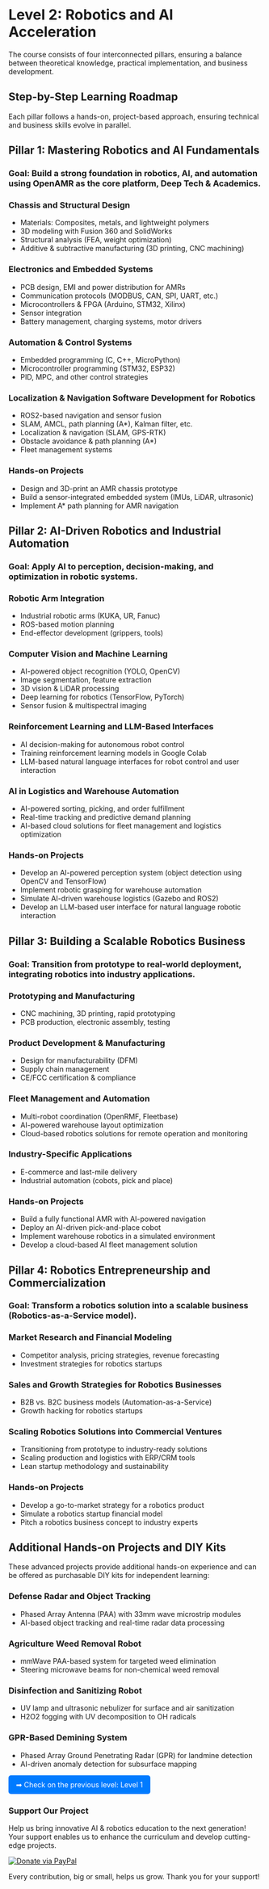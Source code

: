 # Level 2: Robotics and AI Acceleration

The course consists of four interconnected pillars, ensuring a balance between theoretical knowledge, practical implementation, and business development.

## Step-by-Step Learning Roadmap
Each pillar follows a hands-on, project-based approach, ensuring technical and business skills evolve in parallel.

## Pillar 1: Mastering Robotics and AI Fundamentals
### Goal: Build a strong foundation in robotics, AI, and automation using OpenAMR as the core platform, Deep Tech & Academics.

### Chassis and Structural Design
- Materials: Composites, metals, and lightweight polymers  
- 3D modeling with Fusion 360 and SolidWorks  
- Structural analysis (FEA, weight optimization)  
- Additive & subtractive manufacturing (3D printing, CNC machining)  

### Electronics and Embedded Systems
- PCB design, EMI and power distribution for AMRs  
- Communication protocols (MODBUS, CAN, SPI, UART, etc.)  
- Microcontrollers & FPGA (Arduino, STM32, Xilinx)  
- Sensor integration  
- Battery management, charging systems, motor drivers  

### Automation & Control Systems
- Embedded programming (C, C++, MicroPython)  
- Microcontroller programming (STM32, ESP32)  
- PID, MPC, and other control strategies  

### Localization & Navigation Software Development for Robotics
- ROS2-based navigation and sensor fusion  
- SLAM, AMCL, path planning (A*), Kalman filter, etc.  
- Localization & navigation (SLAM, GPS-RTK)  
- Obstacle avoidance & path planning (A*)  
- Fleet management systems  

### Hands-on Projects
- Design and 3D-print an AMR chassis prototype  
- Build a sensor-integrated embedded system (IMUs, LiDAR, ultrasonic)  
- Implement A* path planning for AMR navigation  

## Pillar 2: AI-Driven Robotics and Industrial Automation
### Goal: Apply AI to perception, decision-making, and optimization in robotic systems.

### Robotic Arm Integration
- Industrial robotic arms (KUKA, UR, Fanuc)  
- ROS-based motion planning  
- End-effector development (grippers, tools)  

### Computer Vision and Machine Learning
- AI-powered object recognition (YOLO, OpenCV)  
- Image segmentation, feature extraction  
- 3D vision & LiDAR processing  
- Deep learning for robotics (TensorFlow, PyTorch)  
- Sensor fusion & multispectral imaging  

### Reinforcement Learning and LLM-Based Interfaces
- AI decision-making for autonomous robot control  
- Training reinforcement learning models in Google Colab  
- LLM-based natural language interfaces for robot control and user interaction  

### AI in Logistics and Warehouse Automation
- AI-powered sorting, picking, and order fulfillment  
- Real-time tracking and predictive demand planning  
- AI-based cloud solutions for fleet management and logistics optimization  

### Hands-on Projects
- Develop an AI-powered perception system (object detection using OpenCV and TensorFlow)  
- Implement robotic grasping for warehouse automation  
- Simulate AI-driven warehouse logistics (Gazebo and ROS2)  
- Develop an LLM-based user interface for natural language robotic interaction  

## Pillar 3: Building a Scalable Robotics Business
### Goal: Transition from prototype to real-world deployment, integrating robotics into industry applications.

### Prototyping and Manufacturing
- CNC machining, 3D printing, rapid prototyping  
- PCB production, electronic assembly, testing  

### Product Development & Manufacturing
- Design for manufacturability (DFM)  
- Supply chain management  
- CE/FCC certification & compliance  

### Fleet Management and Automation
- Multi-robot coordination (OpenRMF, Fleetbase)  
- AI-powered warehouse layout optimization  
- Cloud-based robotics solutions for remote operation and monitoring  

### Industry-Specific Applications
- E-commerce and last-mile delivery  
- Industrial automation (cobots, pick and place)  

### Hands-on Projects
- Build a fully functional AMR with AI-powered navigation  
- Deploy an AI-driven pick-and-place cobot  
- Implement warehouse robotics in a simulated environment  
- Develop a cloud-based AI fleet management solution  

## Pillar 4: Robotics Entrepreneurship and Commercialization
### Goal: Transform a robotics solution into a scalable business (Robotics-as-a-Service model).

### Market Research and Financial Modeling
- Competitor analysis, pricing strategies, revenue forecasting  
- Investment strategies for robotics startups  

### Sales and Growth Strategies for Robotics Businesses
- B2B vs. B2C business models (Automation-as-a-Service)  
- Growth hacking for robotics startups  

### Scaling Robotics Solutions into Commercial Ventures
- Transitioning from prototype to industry-ready solutions  
- Scaling production and logistics with ERP/CRM tools  
- Lean startup methodology and sustainability  

### Hands-on Projects
- Develop a go-to-market strategy for a robotics product  
- Simulate a robotics startup financial model  
- Pitch a robotics business concept to industry experts  

## Additional Hands-on Projects and DIY Kits
These advanced projects provide additional hands-on experience and can be offered as purchasable DIY kits for independent learning:

### Defense Radar and Object Tracking
- Phased Array Antenna (PAA) with 33mm wave microstrip modules  
- AI-based object tracking and real-time radar data processing  

### Agriculture Weed Removal Robot
- mmWave PAA-based system for targeted weed elimination  
- Steering microwave beams for non-chemical weed removal  

### Disinfection and Sanitizing Robot
- UV lamp and ultrasonic nebulizer for surface and air sanitization  
- H2O2 fogging with UV decomposition to OH radicals  

### GPR-Based Demining System
- Phased Array Ground Penetrating Radar (GPR) for landmine detection  
- AI-driven anomaly detection for subsurface mapping

<a href="(L1_Incubation/)" target="_blank" style="display:inline-block; padding:10px 15px; background-color:#007bff; color:#ffffff; text-decoration:none; border-radius:5px;">➡ Check on the previous level: Level 1</a>

### Support Our Project
Help us bring innovative AI & robotics education to the next generation! Your support enables us to enhance the curriculum and develop cutting-edge projects.

[![Donate via PayPal](https://img.shields.io/badge/Donate-PayPal-blue.svg)](https://www.paypal.com/paypalme/BotshareAI)

Every contribution, big or small, helps us grow. Thank you for your support!
